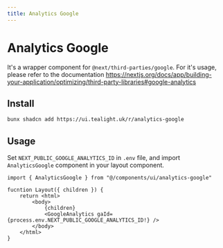 ```yaml
---
title: Analytics Google
---
```

# Analytics Google

It's a wrapper component for `@next/third-parties/google`. For it's usage, please refer to the documentation
https://nextjs.org/docs/app/building-your-application/optimizing/third-party-libraries#google-analytics

## Install
```bash
bunx shadcn add https://ui.tealight.uk/r/analytics-google
```

## Usage

Set `NEXT_PUBLIC_GOOGLE_ANALYTICS_ID` in `.env` file, and import `AnalyticsGoogle` component in your layout component.

```tsx
import { AnalyticsGoogle } from "@/components/ui/analytics-google"

fucntion Layout({ children }) {
    return <html>
        <body>
            {children}
            <GoogleAnalytics gaId={process.env.NEXT_PUBLIC_GOOGLE_ANALYTICS_ID!} />
        </body>
    </html>
}
```
